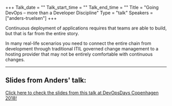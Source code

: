 +++
Talk_date = ""
Talk_start_time = ""
Talk_end_time = ""
Title = "Going DevOps – more than a Developer Discipline"
Type = "talk"
Speakers = ["anders-truelsen"]
+++

Continuous deployment of applications requires that teams are able to build, but that is far from the entire story.

In many real-life scenarios you need to connect the entire chain from development through traditional ITIL governed change management to a hosting provider that may not be entirely comfortable with continuous changes.

<hr>

<h2>Slides from Anders' talk:</h2>

[Click here to check the slides from this talk at DevOpsDays Copenhagen 2018!](https://drive.google.com/open?id=10t5sHeerTZgQ2QMenw2FhBBOTup2Ca5Z)
